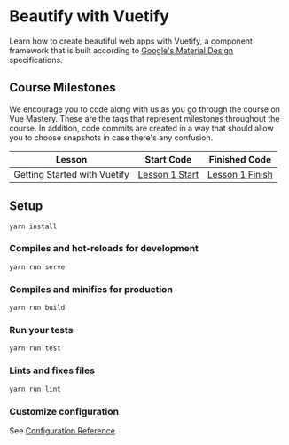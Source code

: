 # Beautify with Vuetify

Learn how to create beautiful web apps with Vuetify, a component framework that is built according to [Google's Material Design](https://material.io/design/) specifications.

## Course Milestones

We encourage you to code along with us as you go through the course on Vue Mastery. These are the tags that represent milestones throughout the course. In addition, code commits are created in a way that should allow you to choose snapshots in case there's any confusion.

| Lesson | Start Code | Finished Code |
| ------ | ---------- | ------------- |
| Getting Started with Vuetify | [Lesson 1 Start](https://github.com/Code-Pop/beautify-with-vuetify/releases/tag/lesson-1-START) | [Lesson 1 Finish](https://github.com/Code-Pop/beautify-with-vuetify/releases/tag/lesson-1-FINISH) |

## Setup
```
yarn install
```

### Compiles and hot-reloads for development
```
yarn run serve
```

### Compiles and minifies for production
```
yarn run build
```

### Run your tests
```
yarn run test
```

### Lints and fixes files
```
yarn run lint
```

### Customize configuration
See [Configuration Reference](https://cli.vuejs.org/config/).

